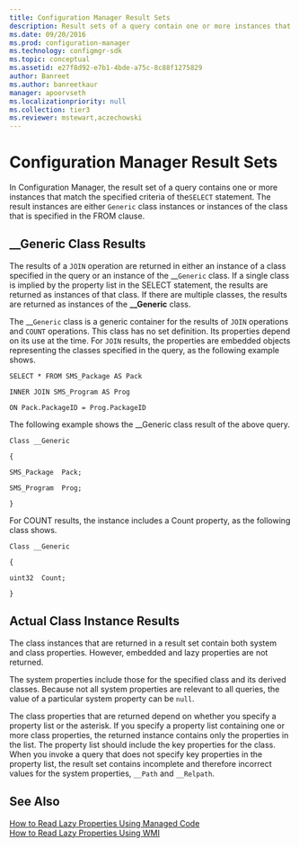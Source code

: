 ```yaml
---
title: Configuration Manager Result Sets
description: Result sets of a query contain one or more instances that match the specified criteria of the SELECT statement in Configuration Manager. The result instances are either Generic class instances or instances of the class specified in the FROM clause.
ms.date: 09/20/2016
ms.prod: configuration-manager
ms.technology: configmgr-sdk
ms.topic: conceptual
ms.assetid: e27f8d92-e7b1-4bde-a75c-8c88f1275829
author: Banreet
ms.author: banreetkaur
manager: apoorvseth
ms.localizationpriority: null
ms.collection: tier3
ms.reviewer: mstewart,aczechowski
---
```

# Configuration Manager Result Sets
In Configuration Manager, the result set of a query contains one or more instances that match the specified criteria of the`SELECT` statement. The result instances are either `Generic` class instances or instances of the class that is specified in the FROM clause.  

## __Generic Class Results  
 The results of a `JOIN` operation are returned in either an instance of a class specified in the query or an instance of the __`Generic` class. If a single class is implied by the property list in the SELECT statement, the results are returned as instances of that class. If there are multiple classes, the results are returned as instances of the **\__Generic** class.  

 The __`Generic` class is a generic container for the results of `JOIN` operations and `COUNT` operations. This class has no set definition. Its properties depend on its use at the time. For `JOIN` results, the properties are embedded objects representing the classes specified in the query, as the following example shows.  

 `SELECT * FROM SMS_Package AS Pack`  

 `INNER JOIN SMS_Program AS Prog`  

 `ON Pack.PackageID = Prog.PackageID`  

 The following example shows the __Generic class result of the above query.  

 `Class __Generic`  

 `{`  

 `SMS_Package  Pack;`  

 `SMS_Program  Prog;`  

 `}`  

 For COUNT results, the instance includes a Count property, as the following class shows.  

 `Class __Generic`  

 `{`  

 `uint32  Count;`  

 `}`  

## Actual Class Instance Results  
 The class instances that are returned in a result set contain both system and class properties. However, embedded and lazy properties are not returned.  

 The system properties include those for the specified class and its derived classes. Because not all system properties are relevant to all queries, the value of a particular system property can be `null`.  

 The class properties that are returned depend on whether you specify a property list or the asterisk. If you specify a property list containing one or more class properties, the returned instance contains only the properties in the list. The property list should include the key properties for the class. When you invoke a query that does not specify key properties in the property list, the result set contains incomplete and therefore incorrect values for the system properties, `__Path` and `__Relpath`.  

## See Also  
 [How to Read Lazy Properties Using Managed Code](../../../develop/core/understand/how-to-read-lazy-properties-by-using-managed-code.md)   
 [How to Read Lazy Properties Using WMI](../../../develop/core/understand/how-to-read-lazy-properties-by-using-wmi.md)
